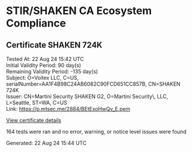 # STIR/SHAKEN CA Ecosystem Compliance

## Certificate SHAKEN 724K

Tested At: 22 Aug 24 15:42 UTC\
Initial Validity Period: 90 day(s)\
Remaining Validity Period: -135 day(s)\
Subject: O=Voitex LLC, C=US, serialNumber=AA1F4B98C24AB6082C90FCD651CC857B, CN=SHAKEN 724K\
Issuer: CN=Martini Security SHAKEN G2, O=Martini Security\\, LLC, L=Seattle, ST=WA, C=US\
Link: https://p.mtsec.me/2884/BEtExoHwQv_E.pem

[View certificate details](https://x509.io/?cert=MIIDFDCCArqgAwIBAgIUBEtExoHwQv%2FEfJutTl%2Fy9Sr35hwwCgYIKoZIzj0EAwIwcTELMAkGA1UEBhMCVVMxCzAJBgNVBAgTAldBMRAwDgYDVQQHEwdTZWF0dGxlMR4wHAYDVQQKExVNYXJ0aW5pIFNlY3VyaXR5LCBMTEMxIzAhBgNVBAMTGk1hcnRpbmkgU2VjdXJpdHkgU0hBS0VOIEcyMB4XDTI0MDExMDE2MDMyMFoXDTI0MDQwOTA0MDAwMFowYzEUMBIGA1UEAxMLU0hBS0VOIDcyNEsxKTAnBgNVBAUTIEFBMUY0Qjk4QzI0QUI2MDgyQzkwRkNENjUxQ0M4NTdCMQswCQYDVQQGEwJVUzETMBEGA1UEChMKVm9pdGV4IExMQzBZMBMGByqGSM49AgEGCCqGSM49AwEHA0IABI2GdmUSFwho3tX8QSvPoo%2Bf3KLxd%2FcF1Shf9RESNuZrBhArFLKqSgTAFqzwlExuH1zgCh0CrtUFkOCZtcDuOWSjggE8MIIBODAOBgNVHQ8BAf8EBAMCB4AwDAYDVR0TAQH%2FBAIwADAdBgNVHQ4EFgQUDRWZ%2BDrXWWc%2FAA2KDhpOBCrenG8wHwYDVR0jBBgwFoAUKIRQXuRDeCzQc7OLG%2F2kzBZimBgwFgYIKwYBBQUHARoECjAIoAYWBDcyNEswgaYGA1UdHwSBnjCBmzCBmKA6oDiGNmh0dHBzOi8vYXV0aGVudGljYXRlLWFwaS5pY29uZWN0aXYuY29tL2Rvd25sb2FkL3YxL2NybKJapFgwVjEUMBIGA1UEBxMLQnJpZGdld2F0ZXIxCzAJBgNVBAgTAk5KMRMwEQYDVQQDEwpTVEktUEEgQ1JMMQswCQYDVQQGEwJVUzEPMA0GA1UEChMGU1RJLVBBMBcGA1UdIAQQMA4wDAYKYIZIAYb%2FCQEBAzAKBggqhkjOPQQDAgNIADBFAiEAwdjpVAK0ogTv5JVNBR%2BkwzSvo2EBh12dW3UWtnX7JjMCIAGN9pFJvh5hpx04ur%2BfO09M4PrMUlyOipP1AzwCBNaP)

164 tests were ran and no error, warning, or notice level issues were found


Generated: 22 Aug 24 15:44 UTC